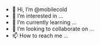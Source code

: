 - 👋 Hi, I’m @mobilecold
- 👀 I’m interested in ...
- 🌱 I’m currently learning ...
- 💞️ I’m looking to collaborate on ...
- 📫 How to reach me ...

<!---
mobilecold/mobilecold is a ✨ special ✨ repository because its `README.md` (this file) appears on your GitHub profile.
You can click the Preview link to take a look at your changes.
--->
